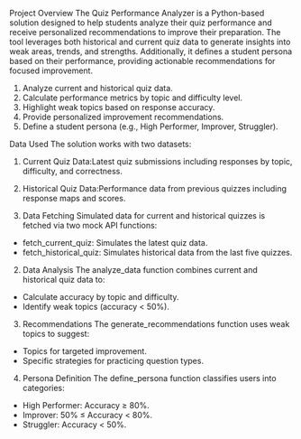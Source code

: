 Project Overview
The Quiz Performance Analyzer is a Python-based solution designed to help students analyze their quiz performance and receive personalized recommendations to improve their preparation. The tool leverages both historical and current quiz data to generate insights into weak areas, trends, and strengths. Additionally, it defines a student persona based on their performance, providing actionable recommendations for focused improvement.

1. Analyze current and historical quiz data.
2. Calculate performance metrics by topic and difficulty level.
3. Highlight weak topics based on response accuracy.
4. Provide personalized improvement recommendations.
5. Define a student persona (e.g., High Performer, Improver, Struggler).

Data Used
The solution works with two datasets:
1. Current Quiz Data:Latest quiz submissions including responses by topic, difficulty, and correctness.
2. Historical Quiz Data:Performance data from previous quizzes including response maps and scores.

 1. Data Fetching
Simulated data for current and historical quizzes is fetched via two mock API functions:
- fetch_current_quiz: Simulates the latest quiz data.
- fetch_historical_quiz: Simulates historical data from the last five quizzes.
 2. Data Analysis
The analyze_data function combines current and historical quiz data to:
- Calculate accuracy by topic and difficulty.
- Identify weak topics (accuracy < 50%).
 3. Recommendations
The generate_recommendations function uses weak topics to suggest:
- Topics for targeted improvement.
- Specific strategies for practicing question types.
4. Persona Definition
The define_persona function classifies users into categories:
- High Performer: Accuracy ≥ 80%.
- Improver: 50% ≤ Accuracy < 80%.
- Struggler: Accuracy < 50%.
